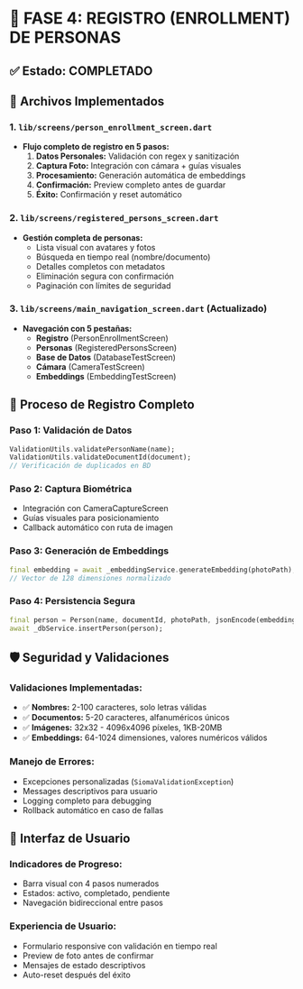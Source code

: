 # 📘 FASE 4: REGISTRO (ENROLLMENT) DE PERSONAS

## ✅ Estado: COMPLETADO

## 📁 Archivos Implementados

### 1. `lib/screens/person_enrollment_screen.dart`
- **Flujo completo de registro en 5 pasos:**
  1. **Datos Personales:** Validación con regex y sanitización
  2. **Captura Foto:** Integración con cámara + guías visuales
  3. **Procesamiento:** Generación automática de embeddings
  4. **Confirmación:** Preview completo antes de guardar
  5. **Éxito:** Confirmación y reset automático

### 2. `lib/screens/registered_persons_screen.dart`
- **Gestión completa de personas:**
  - Lista visual con avatares y fotos
  - Búsqueda en tiempo real (nombre/documento)
  - Detalles completos con metadatos
  - Eliminación segura con confirmación
  - Paginación con límites de seguridad

### 3. `lib/screens/main_navigation_screen.dart` (Actualizado)
- **Navegación con 5 pestañas:**
  - **Registro** (PersonEnrollmentScreen)
  - **Personas** (RegisteredPersonsScreen)
  - **Base de Datos** (DatabaseTestScreen)
  - **Cámara** (CameraTestScreen)
  - **Embeddings** (EmbeddingTestScreen)

## 🔄 Proceso de Registro Completo

### Paso 1: Validación de Datos
```dart
ValidationUtils.validatePersonName(name);
ValidationUtils.validateDocumentId(document);
// Verificación de duplicados en BD
```

### Paso 2: Captura Biométrica
- Integración con CameraCaptureScreen
- Guías visuales para posicionamiento
- Callback automático con ruta de imagen

### Paso 3: Generación de Embeddings
```dart
final embedding = await _embeddingService.generateEmbedding(photoPath);
// Vector de 128 dimensiones normalizado
```

### Paso 4: Persistencia Segura
```dart
final person = Person(name, documentId, photoPath, jsonEncode(embedding));
await _dbService.insertPerson(person);
```

## 🛡️ Seguridad y Validaciones

### Validaciones Implementadas:
- ✅ **Nombres:** 2-100 caracteres, solo letras válidas
- ✅ **Documentos:** 5-20 caracteres, alfanuméricos únicos
- ✅ **Imágenes:** 32x32 - 4096x4096 píxeles, 1KB-20MB
- ✅ **Embeddings:** 64-1024 dimensiones, valores numéricos válidos

### Manejo de Errores:
- Excepciones personalizadas (`SiomaValidationException`)
- Messages descriptivos para usuario
- Logging completo para debugging
- Rollback automático en caso de fallas

## 🎯 Interfaz de Usuario

### Indicadores de Progreso:
- Barra visual con 4 pasos numerados
- Estados: activo, completado, pendiente
- Navegación bidireccional entre pasos

### Experiencia de Usuario:
- Formulario responsive con validación en tiempo real
- Preview de foto antes de confirmar
- Mensajes de estado descriptivos
- Auto-reset después del éxito

